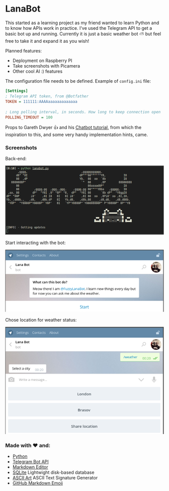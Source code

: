 # LanaBot

This started as a learning project as my friend wanted to learn Python and to know how APIs work in practice. I've used the Telegram API to get a basic bot up and running. Currently it is just a basic weather bot :partly_sunny: but feel free to take it and expand it as you wish! 

Planned features:

 * Deployment on Raspberry PI
 * Take screenshots with Picamera
 * Other cool AI :) features
 
 
The configuration file needs to be defined. Example of ```config.ini``` file:

```ini
[Settings]
; Telegram API token, from @Botfather
TOKEN = 111111:AAAAaaaaaaaaaaaaa

; Long polling interval, in seconds. How long to keep connection open
POLLING_TIMEOUT = 100
```

Props to Gareth Dwyer :thumbsup: and his [Chatbot tutorial](https://www.codementor.io/garethdwyer/building-a-telegram-bot-using-python-part-1-goi5fncay), from which
the inspiration to this, and some very handy implementation hints, came.

### Screenshots

Back-end:

![Getting updates](images/banner.png)

Start interacting with the bot:

![Bot intro](images/intro.png)

Chose location for weather status:

![Choose location](images/location.png)


### Made with :heart: and:

 * [Python](https://www.python.org/)
 * [Telegram Bot API](https://core.telegram.org/bots/api)
 * [Markdown Editor](https://jbt.github.io/markdown-editor) 
 * [SQLite](https://docs.python.org/2/library/sqlite3.html) Lightwight disk-based database
 * [ASCII Art](http://www.kammerl.de/ascii/AsciiSignature.php) ASCII Text Signature Generator
 * [GitHub Markdown Emoji](https://gist.github.com/rxaviers/7360908) 

